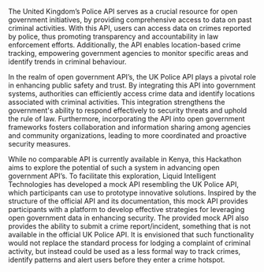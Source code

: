
The United Kingdom’s Police API serves as a crucial resource for open government
initiatives, by providing comprehensive access to data on past criminal activities. With this
API, users can access data on crimes reported by police, thus promoting transparency and
accountability in law enforcement efforts. Additionally, the API enables location-based crime
tracking, empowering government agencies to monitor specific areas and identify trends in
criminal behaviour.


In the realm of open government API’s, the UK Police API plays a pivotal role in enhancing
public safety and trust. By integrating this API into government systems, authorities can
efficiently access crime data and identify locations associated with criminal activities. This
integration strengthens the government's ability to respond effectively to security threats and
uphold the rule of law. Furthermore, incorporating the API into open government frameworks
fosters collaboration and information sharing among agencies and community organizations,
leading to more coordinated and proactive security measures.


While no comparable API is currently available in Kenya, this Hackathon aims to explore the
potential of such a system in advancing open government API’s. To facilitate this
exploration, Liquid Intelligent Technologies has developed a mock API resembling the UK
Police API, which participants can use to prototype innovative solutions. Inspired by the
structure of the official API and its documentation, this mock API provides participants with a
platform to develop effective strategies for leveraging open government data in enhancing
security. The provided mock API also provides the ability to submit a crime report/incident,
something that is not available in the official UK Police API. It is envisioned that such
functionality would not replace the standard process for lodging a complaint of criminal
activity, but instead could be used as a less formal way to track crimes, identify patterns and
alert users before they enter a crime hotspot.


